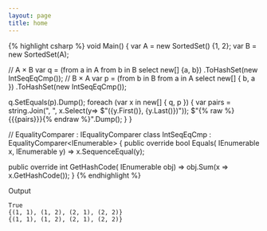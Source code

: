 ```yaml
---
layout: page
title: home
---
```


{% highlight csharp %}
void Main() {
  var A = new SortedSet<int>() {1, 2};
  var B = new SortedSet<int>(A);

  // A × B
  var q = (from a in A
           from b in B
           select new[] {a, b})
          .ToHashSet(new IntSeqEqCmp());
  // B × A
  var p = (from b in B
           from a in A
           select new[] { b, a })
          .ToHashSet(new IntSeqEqCmp());
  
  q.SetEquals(p).Dump();
  foreach (var x in new[] { q, p }) {
    var pairs = string.Join(", ",
      x.Select(y=> $"({y.First()}, {y.Last()})"));
    $"{% raw %}{{{pairs}}}{% endraw %}".Dump();
  }
}

// EqualityComparer<t> : IEqualityComparer<T>
class IntSeqEqCmp
  : EqualityComparer<IEnumerable<int>>
{
  public override bool Equals(
    IEnumerable<int> x, IEnumerable<int> y)
      => x.SequenceEqual(y);

  public override int GetHashCode(
    IEnumerable<int> obj)
      => obj.Sum(x => x.GetHashCode());
}
{% endhighlight %}

Output

```
True
{(1, 1), (1, 2), (2, 1), (2, 2)}
{(1, 1), (1, 2), (2, 1), (2, 2)}
```
